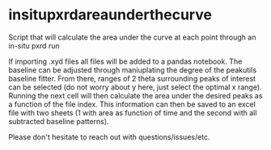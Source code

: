 # insitupxrdareaunderthecurve
Script that will calculate the area under the curve at each point through an in-situ pxrd run

If importing .xyd files all files will be added to a pandas notebook. The baseline can be adjusted through maniuplating the degree of the peakutils baseline fitter. From there, ranges of 2 theta surrounding peaks of interest can be selected (do not worry about y here, just select the optimal x range). Running the next cell will then calculate the area under the desired peaks as a function of the file index. This information can then be saved to an excel file with two sheets (1 with area as function of time and the second with all subtracted baseline patterns). 

Please don't hesitate to reach out with questions/issues/etc.
